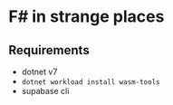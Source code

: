 # F# in strange places

## Requirements

- dotnet v7
- `dotnet workload install wasm-tools`
- supabase cli